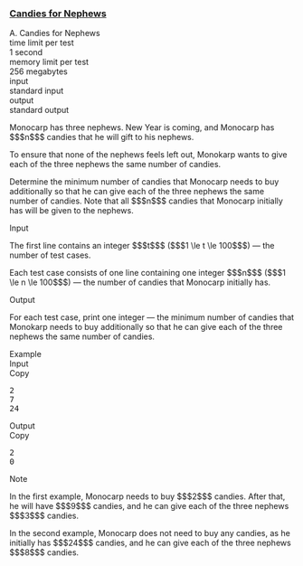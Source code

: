 <h3><a href="https://codeforces.com/contest/2145/problem/A" target="_blank" rel="noopener noreferrer">Candies for Nephews</a></h3>

<div class="header"><div class="title">A. Candies for Nephews</div><div class="time-limit"><div class="property-title">time limit per test</div>1 second</div><div class="memory-limit"><div class="property-title">memory limit per test</div>256 megabytes</div><div class="input-file input-standard"><div class="property-title">input</div>standard input</div><div class="output-file output-standard"><div class="property-title">output</div>standard output</div></div><div><p>Monocarp has <span class="tex-font-style-bf">three nephews</span>. New Year is coming, and Monocarp has $$$n$$$ candies that he will gift to his nephews.</p><p>To ensure that none of the nephews feels left out, Monokarp wants to give each of the three nephews <span class="tex-font-style-bf">the same number of candies</span>.</p><p>Determine the <span class="tex-font-style-bf">minimum number of candies</span> that Monocarp needs to buy additionally so that he can give each of the three nephews the same number of candies. Note that all $$$n$$$ candies that Monocarp initially has will be given to the nephews.</p></div><div class="input-specification"><div class="section-title">Input</div><p>The first line contains an integer $$$t$$$ ($$$1 \le t \le 100$$$) — the number of test cases.</p><p>Each test case consists of one line containing one integer $$$n$$$ ($$$1 \le n \le 100$$$) — the number of candies that Monocarp initially has.</p></div><div class="output-specification"><div class="section-title">Output</div><p>For each test case, print one integer — the minimum number of candies that Monokarp needs to buy additionally so that he can give each of the three nephews the same number of candies.</p></div><div class="sample-tests"><div class="section-title">Example</div><div class="sample-test"><div class="input"><div class="title">Input<div title="Copy" data-clipboard-target="#id006433344912438212" id="id00477893757096571" class="input-output-copier">Copy</div></div><pre id="id006433344912438212"><div class="test-example-line test-example-line-even test-example-line-0">2</div><div class="test-example-line test-example-line-odd test-example-line-1">7</div><div class="test-example-line test-example-line-even test-example-line-2">24</div></pre></div><div class="output"><div class="title">Output<div title="Copy" data-clipboard-target="#id009055217770920082" id="id005832055848072764" class="input-output-copier">Copy</div></div><pre id="id009055217770920082"><div class="test-example-line test-example-line-odd test-example-line-1">2</div><div class="test-example-line test-example-line-even test-example-line-2">0</div></pre></div></div></div><div class="note"><div class="section-title">Note</div><p>In the first example, Monocarp needs to buy $$$2$$$ candies. After that, he will have $$$9$$$ candies, and he can give each of the three nephews $$$3$$$ candies.</p><p>In the second example, Monocarp does not need to buy any candies, as he initially has $$$24$$$ candies, and he can give each of the three nephews $$$8$$$ candies.</p></div>